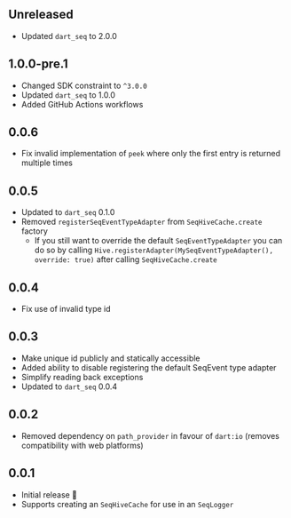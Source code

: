 ## Unreleased

* Updated `dart_seq` to 2.0.0

## 1.0.0-pre.1

* Changed SDK constraint to `^3.0.0`
* Updated `dart_seq` to 1.0.0
* Added GitHub Actions workflows

## 0.0.6

* Fix invalid implementation of `peek` where only the first entry is returned multiple times

## 0.0.5

* Updated to `dart_seq` 0.1.0
* Removed `registerSeqEventTypeAdapter` from `SeqHiveCache.create` factory
    * If you still want to override the default `SeqEventTypeAdapter` you can do so by
      calling `Hive.registerAdapter(MySeqEventTypeAdapter(), override: true)` after
      calling `SeqHiveCache.create`

## 0.0.4

* Fix use of invalid type id

## 0.0.3

* Make unique id publicly and statically accessible
* Added ability to disable registering the default SeqEvent type adapter
* Simplify reading back exceptions
* Updated to `dart_seq` 0.0.4

## 0.0.2

* Removed dependency on `path_provider` in favour of `dart:io` (removes compatibility with web
  platforms)

## 0.0.1

* Initial release 🎉
* Supports creating an `SeqHiveCache` for use in an `SeqLogger`
